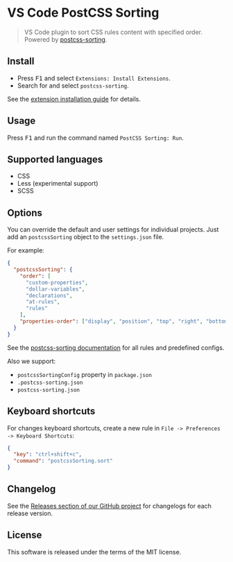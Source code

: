 # VS Code Post​CSS Sorting

> VS Code plugin to sort CSS rules content with specified order. Powered by [postcss-sorting](https://github.com/hudochenkov/postcss-sorting).

## Install

  * Press <kbd>F1</kbd> and select `Extensions: Install Extensions`.
  * Search for and select `postcss-sorting`.

See the [extension installation guide](https://code.visualstudio.com/docs/editor/extension-gallery) for details.

## Usage

Press <kbd>F1</kbd> and run the command named `PostCSS Sorting: Run`.

## Supported languages

  * CSS
  * Less (experimental support)
  * SCSS

## Options

You can override the default and user settings for individual projects. Just add an `postcssSorting` object to the `settings.json` file.

For example:

```json
{
  "postcssSorting": {
    "order": [
      "custom-properties",
      "dollar-variables",
      "declarations",
      "at-rules",
      "rules"
    ],
    "properties-order": ["display", "position", "top", "right", "bottom", "left"]
  }
}
```

See the [postcss-sorting documentation](https://github.com/hudochenkov/postcss-sorting#options) for all rules and predefined configs.

Also we support:

  * `postcssSortingConfig` property in `package.json`
  * `.postcss-sorting.json`
  * `postcss-sorting.json`

## Keyboard shortcuts

For changes keyboard shortcuts, create a new rule in `File -> Preferences -> Keyboard Shortcuts`:

```json
{
  "key": "ctrl+shift+c",
  "command": "postcssSorting.sort"
}
```

## Changelog

See the [Releases section of our GitHub project](https://github.com/mrmlnc/vscode-postcss-sorting/releases) for changelogs for each release version.

## License

This software is released under the terms of the MIT license.
